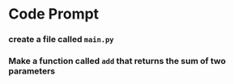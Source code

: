 # Code Prompt

### create a file called `main.py`
### Make a function called `add` that returns the sum of two parameters

